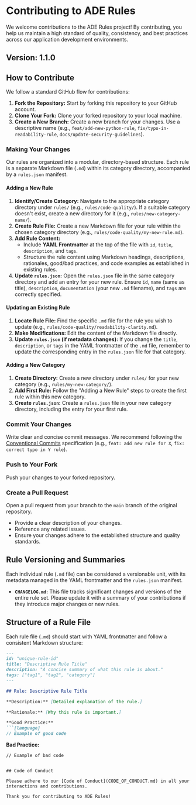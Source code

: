 # Contributing to ADE Rules

We welcome contributions to the ADE Rules project! By contributing, you help us maintain a high standard of quality, consistency, and best practices across our application development environments.

## Version: 1.1.0

## How to Contribute

We follow a standard GitHub flow for contributions:

1.  **Fork the Repository:** Start by forking this repository to your GitHub account.
2.  **Clone Your Fork:** Clone your forked repository to your local machine.
3.  **Create a New Branch:** Create a new branch for your changes. Use a descriptive name (e.g., `feat/add-new-python-rule`, `fix/typo-in-readability-rule`, `docs/update-security-guidelines`).

### Making Your Changes

Our rules are organized into a modular, directory-based structure. Each rule is a separate Markdown file (`.md`) within its category directory, accompanied by a `rules.json` manifest.

#### Adding a New Rule

1.  **Identify/Create Category:** Navigate to the appropriate category directory under `rules/` (e.g., `rules/code-quality/`). If a suitable category doesn't exist, create a new directory for it (e.g., `rules/new-category-name/`).
2.  **Create Rule File:** Create a new Markdown file for your rule within the chosen category directory (e.g., `rules/code-quality/my-new-rule.md`).
3.  **Add Rule Content:**
    *   Include **YAML Frontmatter** at the top of the file with `id`, `title`, `description`, and `tags`.
    *   Structure the rule content using Markdown headings, descriptions, rationales, good/bad practices, and code examples as established in existing rules.
4.  **Update `rules.json`:** Open the `rules.json` file in the same category directory and add an entry for your new rule. Ensure `id`, `name` (same as title), `description`, `documentation` (your new `.md` filename), and `tags` are correctly specified.

#### Updating an Existing Rule

1.  **Locate Rule File:** Find the specific `.md` file for the rule you wish to update (e.g., `rules/code-quality/readability-clarity.md`).
2.  **Make Modifications:** Edit the content of the Markdown file directly.
3.  **Update `rules.json` (if metadata changes):** If you change the `title`, `description`, or `tags` in the YAML frontmatter of the `.md` file, remember to update the corresponding entry in the `rules.json` file for that category.

#### Adding a New Category

1.  **Create Directory:** Create a new directory under `rules/` for your new category (e.g., `rules/my-new-category/`).
2.  **Add First Rule:** Follow the "Adding a New Rule" steps to create the first rule within this new category.
3.  **Create `rules.json`:** Create a `rules.json` file in your new category directory, including the entry for your first rule.

### Commit Your Changes

Write clear and concise commit messages. We recommend following the [Conventional Commits](https://www.conventionalcommits.org/en/v1.0.0/) specification (e.g., `feat: add new rule for X`, `fix: correct typo in Y rule`).

### Push to Your Fork

Push your changes to your forked repository.

### Create a Pull Request

Open a pull request from your branch to the `main` branch of the original repository.
*   Provide a clear description of your changes.
*   Reference any related issues.
*   Ensure your changes adhere to the established structure and quality standards.

## Rule Versioning and Summaries

Each individual rule (`.md` file) can be considered a versionable unit, with its metadata managed in the YAML frontmatter and the `rules.json` manifest.

*   **`CHANGELOG.md`:** This file tracks significant changes and versions of the entire rule set. Please update it with a summary of your contributions if they introduce major changes or new rules.

## Structure of a Rule File

Each rule file (`.md`) should start with YAML frontmatter and follow a consistent Markdown structure:

```markdown
---
id: "unique-rule-id"
title: "Descriptive Rule Title"
description: "A concise summary of what this rule is about."
tags: ["tag1", "tag2", "category"]
---

## Rule: Descriptive Rule Title

**Description:** [Detailed explanation of the rule.]

**Rationale:** [Why this rule is important.]

**Good Practice:**
```[language]
// Example of good code
```

**Bad Practice:**
```[language]
// Example of bad code
```
```

## Code of Conduct

Please adhere to our [Code of Conduct](CODE_OF_CONDUCT.md) in all your interactions and contributions.

Thank you for contributing to ADE Rules!
